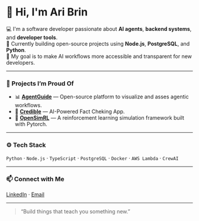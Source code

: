 # 👋 Hi, I'm Ari Brin

💻 I'm a software developer passionate about **AI agents**, **backend systems**, and **developer tools**.  
🌱 Currently building open-source projects using **Node.js**, **PostgreSQL**, and **Python**.  
🚀 My goal is to make AI workflows more accessible and transparent for new developers.

---

### 🧩 Projects I’m Proud Of

- 📊 [**AgentGuide**](https://github.com/aribrin/AgentGuide) — Open-source platform to visualize and asses agentic workflows.
- 🧰 [**Credible**](https://apps.apple.com/us/app/credible/id6749787117) — AI-Powered Fact Cheking App. 
- 🧠 [**OpenSimRL**](https://github.com/aribrin/opensimrl) — A reinforcement learning simulation framework built with Pytorch.

---

### ⚙️ Tech Stack
`Python` · `Node.js` · `TypeScript` · `PostgreSQL` · `Docker` · `AWS Lambda` · `CrewAI`

---

### 📫 Connect with Me
[LinkedIn](https://linkedin.com/in/ari-brin) · [Email](mailto:ari.brin@gmail.com)

---

> “Build things that teach you something new.”

